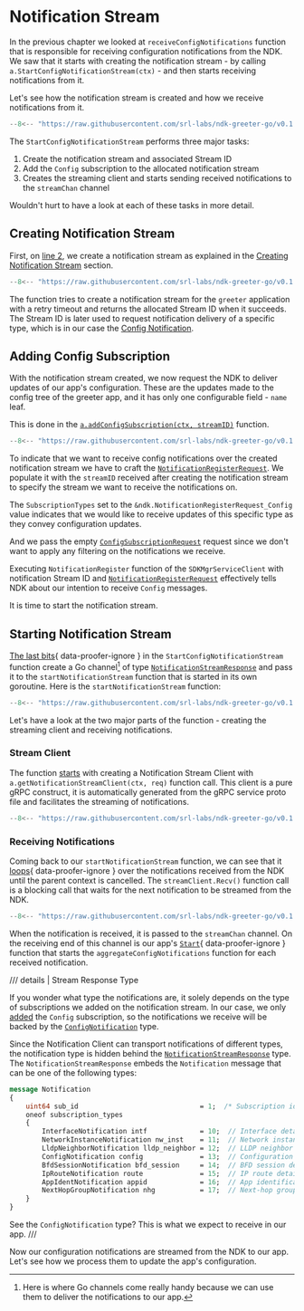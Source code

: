 # Notification Stream

In the previous chapter we looked at `receiveConfigNotifications` function that is responsible for receiving configuration notifications from the NDK. We saw that it starts with creating the notification stream - by calling `a.StartConfigNotificationStream(ctx)` - and then starts receiving notifications from it.

Let's see how the notification stream is created and how we receive notifications from it.

```{.go title="greeter/notification.go"}
--8<-- "https://raw.githubusercontent.com/srl-labs/ndk-greeter-go/v0.1.0/greeter/notification.go:start-cfg-notif-stream"
```

The `StartConfigNotificationStream` performs three major tasks:

1. Create the notification stream and associated Stream ID
2. Add the `Config` subscription to the allocated notification stream
3. Creates the streaming client and starts sending received notifications to the `streamChan` channel

Wouldn't hurt to have a look at each of these tasks in more detail.

## Creating Notification Stream

First, on [line 2](#__codelineno-0-2), we create a notification stream as explained in the [Creating Notification Stream][operations-create-notif-stream] section.

```{.go title="greeter/notification.go"}
--8<-- "https://raw.githubusercontent.com/srl-labs/ndk-greeter-go/v0.1.0/greeter/notification.go:create-notif-stream"
```

The function tries to create a notification stream for the `greeter` application with a retry timeout and returns the allocated Stream ID when it succeeds. The Stream ID is later used to request notification delivery of a specific type, which is in our case the [Config Notification][config_notif_doc].

## Adding Config Subscription

With the notification stream created, we now request the NDK to deliver updates of our app's configuration. These are the updates made to the config tree of the greeter app, and it has only one configurable field - `name` leaf.

This is done in the [`a.addConfigSubscription(ctx, streamID)`](#__codelineno-0-8) function.

```{.go title="greeter/notification.go"}
--8<-- "https://raw.githubusercontent.com/srl-labs/ndk-greeter-go/v0.1.0/greeter/notification.go:add-cfg-sub"
```

To indicate that we want to receive config notifications over the created notification stream we have to craft the [`NotificationRegisterRequest`][notif_reg_req_doc]. We populate it with the `streamID` received after creating the notification stream to specify the stream we want to receive the notifications on.

The `SubscriptionTypes` set to the `&ndk.NotificationRegisterRequest_Config` value indicates that we would like to receive updates of this specific type as they convey configuration updates.

And we pass the empty [`ConfigSubscriptionRequest`][cfg_sub_req_doc] request since we don't want to apply any filtering on the notifications we receive.

Executing `NotificationRegister` function of the `SDKMgrServiceClient` with notification Stream ID and [`NotificationRegisterRequest`][notif_reg_req_doc] effectively tells NDK about our intention to receive `Config` messages.

It is time to start the notification stream.

## Starting Notification Stream

[The last bits](#__codelineno-0-10:14){ data-proofer-ignore } in the `StartConfigNotificationStream` function create a Go channel[^10] of type [`NotificationStreamResponse`][notif_stream_resp_doc] and pass it to the `startNotificationStream` function that is started in its own goroutine. Here is the `startNotificationStream` function:

```{.go title="greeter/notification.go" .code-scroll-lg}
--8<-- "https://raw.githubusercontent.com/srl-labs/ndk-greeter-go/v0.1.0/greeter/notification.go:start-notif-stream"
```

Let's have a look at the two major parts of the function - creating the streaming client and receiving notifications.

### Stream Client

The function [starts](#__codelineno-3-14) with creating a Notification Stream Client with `a.getNotificationStreamClient(ctx, req)` function call. This client is a pure gRPC construct, it is automatically generated from the gRPC service proto file and facilitates the streaming of notifications.

```{.go title="greeter/notification.go"}
--8<-- "https://raw.githubusercontent.com/srl-labs/ndk-greeter-go/v0.1.0/greeter/notification.go:stream-client"
```

### Receiving Notifications

Coming back to our `startNotificationStream` function, we can see that it [loops](#__codelineno-5-16:37){ data-proofer-ignore } over the notifications received from the NDK until the parent context is cancelled. The `streamClient.Recv()` function call is a blocking call that waits for the next notification to be streamed from the NDK.

```{.go title="greeter/notification.go"}
--8<-- "https://raw.githubusercontent.com/srl-labs/ndk-greeter-go/v0.1.0/greeter/notification.go:start-notif-stream"
```

When the notification is received, it is passed to the `streamChan` channel. On the receiving end of this channel is our app's [`Start`](#__codelineno-0-6:17){ data-proofer-ignore } function that starts the `aggregateConfigNotifications` function for each received notification.

/// details | Stream Response Type

If you wonder what type the notifications are, it solely depends on the type of subscriptions we added on the notification stream. In our case, we only [added](#adding-config-subscription) the `Config` subscription, so the notifications we receive will be backed by the [`ConfigNotification`][config_notif_doc] type.

Since the Notification Client can transport notifications of different types, the notification type is hidden behind the [`NotificationStreamResponse`][notif_stream_resp_doc] type. The `NotificationStreamResponse` embeds the `Notification` message that can be one of the following types:

```proto
message Notification
{
    uint64 sub_id                              = 1;  /* Subscription identifier */
    oneof subscription_types
    {
        InterfaceNotification intf             = 10;  // Interface details
        NetworkInstanceNotification nw_inst    = 11;  // Network instance details
        LldpNeighborNotification lldp_neighbor = 12;  // LLDP neighbor details
        ConfigNotification config              = 13;  // Configuration notification
        BfdSessionNotification bfd_session     = 14;  // BFD session details
        IpRouteNotification route              = 15;  // IP route details
        AppIdentNotification appid             = 16;  // App identification details
        NextHopGroupNotification nhg           = 17;  // Next-hop group details
    }
}
```

See the `ConfigNotification` type? This is what we expect to receive in our app.
///

Now our configuration notifications are streamed from the NDK to our app. Let's see how we process them to update the app's configuration.

[operations-create-notif-stream]: ../../../operations.md#creating-notification-stream
[notif_reg_req_doc]: https://rawcdn.githack.com/nokia/srlinux-ndk-protobufs/v0.2.0/doc/index.html#srlinux.sdk.NotificationRegisterRequest
[cfg_sub_req_doc]: https://rawcdn.githack.com/nokia/srlinux-ndk-protobufs/v0.2.0/doc/index.html#srlinux.sdk.ConfigSubscriptionRequest
[notif_stream_resp_doc]: https://rawcdn.githack.com/nokia/srlinux-ndk-protobufs/v0.2.0/doc/index.html#srlinux.sdk.NotificationStreamResponse
[config_notif_doc]: https://rawcdn.githack.com/nokia/srlinux-ndk-protobufs/v0.2.0/doc/index.html#srlinux.sdk.ConfigNotification

[^10]: Here is where Go channels come really handy because we can use them to deliver the notifications to our app.
